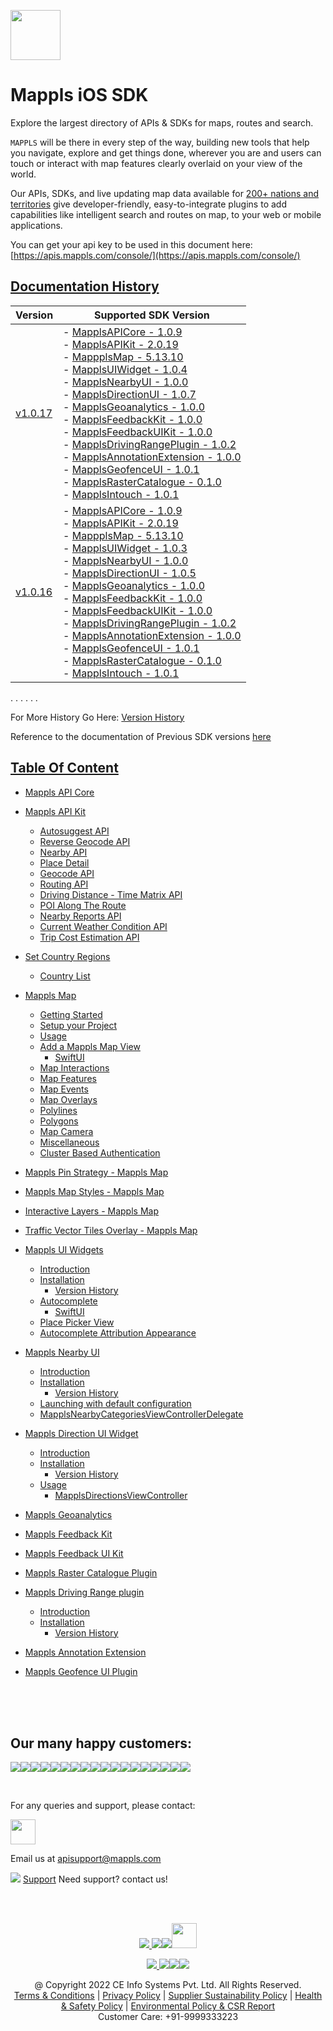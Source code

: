[<img src="https://about.mappls.com/images/mappls-b-logo.svg" height="80"/> </p>](https://www.mapmyindia.com/api)

# Mappls iOS SDK
Explore the largest directory of APIs & SDKs for maps, routes and search.

`MAPPLS` will be there in every step of the way, building new tools that help you navigate, explore and get things done, wherever you are and users can touch or interact with map features clearly overlaid on your view of the world.

Our APIs, SDKs, and live updating map data available for [200+ nations and territories](https://github.com/MapmyIndia/mapmyindia-rest-api/blob/master/docs/countryISO.md) give developer-friendly, easy-to-integrate plugins to add capabilities like intelligent
search and routes on map, to your web or mobile applications.

You can get your api key to be used in this document here: [https://apis.mappls.com/console/](https://apis.mappls.com/console/)

## [Documentation History](#Documentation-History)

| Version | Supported SDK Version |
| ------- | --------------------- |
| [v1.0.17](./docs/v1.0.17/README.md) | - [MapplsAPICore - 1.0.9](./docs/v1.0.17/MapplsAPICore.md) <br/> - [MapplsAPIKit - 2.0.19](./docs/v1.0.17/MapplsAPIKit.md) <br/> - [MappplsMap - 5.13.10](./docs/v1.0.17/MapplsMap.md#Vector-iOS-Map) <br/> - [MapplsUIWidget - 1.0.4](./docs/v1.0.17/MapplsUIWidgets.md) <br/> - [MapplsNearbyUI - 1.0.0](./docs/v1.0.17/MapplsNearbyUI.md) <br/> - [MapplsDirectionUI - 1.0.7](./docs/v1.0.17/MapplsDirectionUI.md) <br/> - [MapplsGeoanalytics - 1.0.0](./docs/v1.0.17/MapplsGeoanalytics.md) <br/> - [MapplsFeedbackKit - 1.0.0](./docs/v1.0.17/MapplsFeedbackKit.md) <br/> - [MapplsFeedbackUIKit - 1.0.0](./docs/v1.0.17/MapplsFeedbackUIKit.md) <br/> - [MapplsDrivingRangePlugin - 1.0.2](./docs/v1.0.17/MapplsDrivingRangePlugin.md) <br/> - [MapplsAnnotationExtension - 1.0.0](./docs/v1.0.17/MapplsAnnotationExtension.md) <br/> - [MapplsGeofenceUI - 1.0.1](./docs/v1.0.17/MapplsGeofenceUI.md) <br/> - [MapplsRasterCatalogue - 0.1.0](./docs/v1.0.17/RasterCatalouge.md) <br/> - [MapplsIntouch - 1.0.1](./docs/v1.0.17/MapplsIntouch.md)|
| [v1.0.16](./docs/v1.0.16/README.md) | - [MapplsAPICore - 1.0.9](./docs/v1.0.16/MapplsAPICore.md) <br/> - [MapplsAPIKit - 2.0.19](./docs/v1.0.16/MapplsAPIKit.md) <br/> - [MappplsMap - 5.13.10](./docs/v1.0.16/MapplsMap.md#Vector-iOS-Map) <br/> - [MapplsUIWidget - 1.0.3](./docs/v1.0.16/MapplsUIWidgets.md) <br/> - [MapplsNearbyUI - 1.0.0](./docs/v1.0.16/MapplsNearbyUI.md) <br/> - [MapplsDirectionUI - 1.0.5](./docs/v1.0.16/MapplsDirectionUI.md) <br/> - [MapplsGeoanalytics - 1.0.0](./docs/v1.0.16/MapplsGeoanalytics.md) <br/> - [MapplsFeedbackKit - 1.0.0](./docs/v1.0.16/MapplsFeedbackKit.md) <br/> - [MapplsFeedbackUIKit - 1.0.0](./docs/v1.0.16/MapplsFeedbackUIKit.md) <br/> - [MapplsDrivingRangePlugin - 1.0.2](./docs/v1.0.16/MapplsDrivingRangePlugin.md) <br/> - [MapplsAnnotationExtension - 1.0.0](./docs/v1.0.16/MapplsAnnotationExtension.md) <br/> - [MapplsGeofenceUI - 1.0.1](./docs/v1.0.16/MapplsGeofenceUI.md) <br/> - [MapplsRasterCatalogue - 0.1.0](./docs/v1.0.16/RasterCatalouge.md) <br/> - [MapplsIntouch - 1.0.1](./docs/v1.0.16/MapplsIntouch.md)|
. . . . . .

For More History Go Here: [Version History](./Version-History.md)

Reference to the documentation of Previous SDK versions [here](https://github.com/mappls-api/mapmyindia-maps-vectorSDK-iOS)

## [Table Of Content](#Table-Of-Content)
- [Mappls API Core](./docs/v1.0.17/MapplsAPICore.md)[](#Mappls-API-Core)

- [Mappls API Kit](./docs/v1.0.17/MapplsAPIKit.md)
    * [Autosuggest API](./docs/v1.0.17/MapplsAPIKit.md#Autosuggest-API)
    * [Reverse Geocode API](./docs/v1.0.17/MapplsAPIKit.md#Reverse-Geocoding-API)
    * [Nearby API](./docs/v1.0.17/MapplsAPIKit.md#Nearby-API)
    * [Place Detail](./docs/v1.0.17/MapplsAPIKit.md#Place-Detail)
    * [Geocode API](./docs/v1.0.17/MapplsAPIKit.md#Geocoding-API)
    * [Routing API](./docs/v1.0.17/MapplsAPIKit.md#Routing-API)
    * [Driving Distance - Time Matrix API](./docs/v1.0.17/MapplsAPIKit.md#Driving-Distance-Time-Matrix-API)
    * [POI Along The Route](./docs/v1.0.17/MapplsAPIKit.md#POI-Along-The-Route-API)
    * [Nearby Reports API](./docs/v1.0.17/MapplsAPIKit.md#Nearby-Reports-API)
    * [Current Weather Condition API](./docs/v1.0.17/MapplsAPIKit.md#Current-Weather-Condition-API)
    * [Trip Cost Estimation API](./docs/v1.0.17/MapplsAPIKit.md#Trip-Cost-Estimation-API)

- [Set Country Regions](./docs/v1.0.17/Regions.md)
    - [Country List](https://github.com/mappls-api/mapmyindia-rest-api/blob/master/docs/countryISO.md)

- [Mappls Map](./docs/v1.0.17/MapplsMap.md#Vector-iOS-Map)
    * [Getting Started](./docs/v1.0.17/MapplsMap.md#Getting-Started)
    * [Setup your Project](./docs/v1.0.17/MapplsMap.md#Setup-your-Project)
    * [Usage](./docs/v1.0.17/MapplsMap.md#Usage)    
    * [Add a Mappls Map View](./docs/v1.0.17/MapplsMap.md#Add-a-Mappls-Map-View)
        * [SwiftUI](./docs/v1.0.17/MapplsMap.md#SwiftUI)
    * [Map Interactions](./docs/v1.0.17/MapplsMap.md#Map-Interactions)
    * [Map Features](./docs/v1.0.17/MapplsMap.md#Map-Features)
    * [Map Events](./docs/v1.0.17/MapplsMap.md#Map-Events)
    * [Map Overlays](./docs/v1.0.17/MapplsMap.md#Map-Overlays)
    * [Polylines](./docs/v1.0.17/MapplsMap.md#Polylines)
    * [Polygons](./docs/v1.0.17/MapplsMap.md#Polygons)
    * [Map Camera](./docs/v1.0.17/MapplsMap.md#Map-Camera)
    * [Miscellaneous](./docs/v1.0.17/MapplsMap.md#Miscellaneous)
    * [Cluster Based Authentication](./docs/v1.0.17/MapplsMap.md#Cluster-Based-Authentication)

- [Mappls Pin Strategy - Mappls Map](./docs/v1.0.17/MapplsPinStrategy.md)

- [Mappls Map Styles - Mappls Map](./docs/v1.0.17/MapplsMapStyle.md)

- [Interactive Layers - Mappls Map](./docs/v1.0.17/InteractiveLayers.md)

- [Traffic Vector Tiles Overlay - Mappls Map](./docs/v1.0.17/MapplsTrafficVectorTileOverlay.md)

- [Mappls UI Widgets](./docs/v1.0.17/MapplsUIWidgets.md)
    - [Introduction](./docs/v1.0.17/MapplsUIWidgets.md#Introduction)
    - [Installation](./docs/v1.0.17/MapplsUIWidgets.md#Installation)
        - [Version History](./docs/v1.0.17/MapplsUIWidgets.md#Version-History)
    - [Autocomplete](./docs/v1.0.17/MapplsUIWidgets.md#Autocomplete)
        - [SwiftUI](./docs/v1.0.17/MapplsUIWidgets.md#SwiftUI-Full-Screen-Control)
    - [Place Picker View](./docs/v1.0.17/MapplsUIWidgets.md#Place-Picker-View)
    - [Autocomplete Attribution Appearance](./docs/v1.0.17/MapplsUIWidgets.md#Autocomplete-Attribution-Appearance)

- [Mappls Nearby UI](./docs/v1.0.17/MapplsNearbyUI.md)
    - [Introduction](./docs/v1.0.17/MapplsNearbyUI.md#Introduction)
    - [Installation](./docs/v1.0.17/MapplsNearbyUI.md#Installation)
        - [Version History](./docs/v1.0.17/MapplsNearbyUI.md#Version-History)
    - [Launching with default configuration](./docs/v1.0.17/MapplsNearbyUI.md#Launching-with-default-configuration)
    - [MapplsNearbyCategoriesViewControllerDelegate](./docs/v1.0.17/MapplsNearbyUI.md#MapplsNearbyCategoriesViewControllerDelegate)

- [Mappls Direction UI Widget](./docs/v1.0.17/MapplsDirectionUI.md)
    - [Introduction](./docs/v1.0.17/MapplsDirectionUI.md#Introduction)
    - [Installation](./docs/v1.0.17/MapplsDirectionUI.md#Installation)
        - [Version History](./docs/v1.0.17/MapplsDirectionUI.md#Version-History)
    - [Usage](./docs/v1.0.17/MapplsDirectionUI.md#Usage)
        - [MapplsDirectionsViewController](./docs/v1.0.17/MapplsDirectionUI.md#MapplsDirectionsViewController)

- [Mappls Geoanalytics](./docs/v1.0.17/MapplsGeoanalytics.md)

- [Mappls Feedback Kit](./docs/v1.0.17/MapplsFeedbackKit.md)

- [Mappls Feedback UI Kit](./docs/v1.0.17/MapplsFeedbackUIKit.md)

- [Mappls Raster Catalogue Plugin](./docs/v1.0.17/RasterCatalouge.md)

- [Mappls Driving Range plugin](./docs/v1.0.17/MapplsDrivingRangePlugin.md)
  - [Introduction](./docs/v1.0.17/MapplsDrivingRangePlugin.md#Introduction)
  - [Installation](./docs/v1.0.17/MapplsDrivingRangePlugin.md#Installation)
      - [Version History](./docs/v1.0.17/MapplsDrivingRangePlugin.md#Version-History)

- [Mappls Annotation Extension](./docs/v1.0.17/MapplsAnnotationExtension.md)

- [Mappls Geofence UI Plugin](./docs/v1.0.17/MapplsGeofenceUI.md)

<br><br><br>

## Our many happy customers:

![](https://www.mapmyindia.com/api/img/logos1/PhonePe.png)![](https://www.mapmyindia.com/api/img/logos1/Arya-Omnitalk.png)![](https://www.mapmyindia.com/api/img/logos1/delhivery.png)![](https://www.mapmyindia.com/api/img/logos1/hdfc.png)![](https://www.mapmyindia.com/api/img/logos1/TVS.png)![](https://www.mapmyindia.com/api/img/logos1/Paytm.png)![](https://www.mapmyindia.com/api/img/logos1/FastTrackz.png)![](https://www.mapmyindia.com/api/img/logos1/ICICI-Pru.png)![](https://www.mapmyindia.com/api/img/logos1/LeanBox.png)![](https://www.mapmyindia.com/api/img/logos1/MFS.png)![](https://www.mapmyindia.com/api/img/logos1/TTSL.png)![](https://www.mapmyindia.com/api/img/logos1/Novire.png)![](https://www.mapmyindia.com/api/img/logos1/OLX.png)![](https://www.mapmyindia.com/api/img/logos1/sun-telematics.png)![](https://www.mapmyindia.com/api/img/logos1/Sensel.png)![](https://www.mapmyindia.com/api/img/logos1/TATA-MOTORS.png)![](https://www.mapmyindia.com/api/img/logos1/Wipro.png)![](https://www.mapmyindia.com/api/img/logos1/Xamarin.png)

<br>

For any queries and support, please contact:

[<img src="https://about.mappls.com/images/mappls-b-logo.svg" height="40"/> </p>](https://about.mappls.com/api/)

Email us at [apisupport@mappls.com](mailto:apisupport@mappls.com)

![](https://www.mapmyindia.com/api/img/icons/support.png)
[Support](https://about.mappls.com/contact/)
Need support? contact us!

<br></br>

[<p align="center"> <img src="https://www.mapmyindia.com/api/img/icons/stack-overflow.png"/> ](https://stackoverflow.com/questions/tagged/mappls-api)[![](https://www.mapmyindia.com/api/img/icons/blog.png)](https://about.mappls.com/blog/)[![](https://www.mapmyindia.com/api/img/icons/gethub.png)](https://github.com/mappls-api)[<img src="https://mmi-api-team.s3.ap-south-1.amazonaws.com/API-Team/npm-logo.one-third%5B1%5D.png" height="40"/> </p>](https://www.npmjs.com/org/mapmyindia) 

[<p align="center"> <img src="https://www.mapmyindia.com/june-newsletter/icon4.png"/> ](https://www.facebook.com/Mapplsofficial)[![](https://www.mapmyindia.com/june-newsletter/icon2.png)](https://twitter.com/mappls)[![](https://www.mapmyindia.com/newsletter/2017/aug/llinkedin.png)](https://www.linkedin.com/company/mappls/)[![](https://www.mapmyindia.com/june-newsletter/icon3.png)](https://www.youtube.com/channel/UCAWvWsh-dZLLeUU7_J9HiOA)

<div align="center">@ Copyright 2022 CE Info Systems Pvt. Ltd. All Rights Reserved.</div>

<div align="center"> <a href="https://about.mappls.com/api/terms-&-conditions">Terms & Conditions</a> | <a href="https://www.mappls.com/about/privacy-policy">Privacy Policy</a> | <a href="https://www.mappls.com/pdf/mappls-sustainability-policy-healt-labour-rules-supplir-sustainability.pdf">Supplier Sustainability Policy</a> | <a href="https://www.mappls.com/pdf/Health-Safety-Management.pdf">Health & Safety Policy</a> | <a href="https://www.mappls.com/pdf/Environment-Sustainability-Policy-CSR-Report.pdf">Environmental Policy & CSR Report</a>

<div align="center">Customer Care: +91-9999333223</div>
